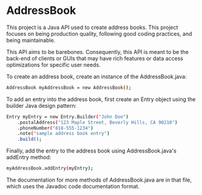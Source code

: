 # AddressBook
This project is a Java API used to create address books. This project focuses on being production quality, following good coding practices, and being maintainable.

This API aims to be barebones. Consequently, this API is meant to be the back-end of clients or GUIs that may have rich features or data access optimizations for specific user needs.

To create an address book, create an instance of the AddressBook.java:

```bash
AddressBook myAddressBook = new AddressBook();
```

To add an entry into the address book, first create an Entry object using the builder Java design pattern:

```bash
Entry myEntry = new Entry.Builder("John Doe")
    .postalAddress("123 Maple Street, Beverly Hills, CA 90210")
    .phoneNumber("818-555-1234")
    .note("sample address book entry")
    .build();
```

Finally, add the entry to the address book using AddressBook.java's addEntry method:

```bash
myAddressBook.addEntry(myEntry);
```

The documentation for more methods of AddressBook.java are in that file, which uses the Javadoc code documentation format.
